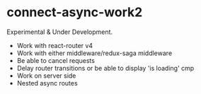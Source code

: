 # connect-async-work2

Experimental & Under Development.

- Work with react-router v4
- Work with either middleware/redux-saga middleware
- Be able to cancel requests
- Delay router transitions or be able to display 'is loading' cmp
- Work on server side
- Nested async routes